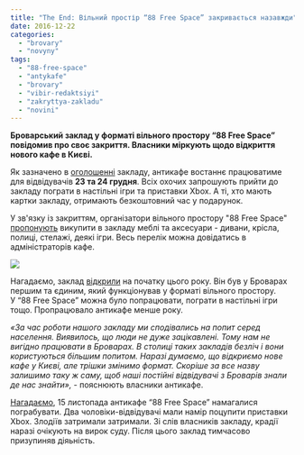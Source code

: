 ```yaml
---
title: "The End: Вільний простір “88 Free Space” закривається назавжди"
date: 2016-12-22
categories: 
  - "brovary"
  - "novyny"
tags: 
  - "88-free-space"
  - "antykafe"
  - "brovary"
  - "vibir-redaktsiyi"
  - "zakryttya-zakladu"
  - "novini"
---
```


**Броварський заклад у форматі вільного простору “88 Free Space” повідомив про своє закриття. Власники міркують щодо відкриття нового кафе в Києві.** 

Як зазначено в [оголошенні](https://www.facebook.com/88freespace/photos/a.241313436231148.1073741833.196068287422330/349827238713100/?ENGINE=3&theater) закладу, антикафе востаннє працюватиме для відвідувачів **23 та 24 грудня**. Всіх охочих запрошують прийти до закладу пограти в настільні ігри та приставки Xbox. А ті, хто мають картки закладу, отримають безкоштовний час у подарунок.

У зв'язку із закриттям, організатори вільного простору "88 Free Space" [пропонують](https://www.facebook.com/88freespace/photos/a.241313436231148.1073741833.196068287422330/349845088711315/?type=3&theater) викупити в закладу меблі та аксесуари - дивани, крісла, полиці, стелажі, деякі ігри. Весь перелік можна довідатись в адміністраторів кафе.

[![](https://mpz.brovary.org/wp-content/uploads/2016/03/88-7.jpg)](https://mpz.brovary.org/wp-content/uploads/2016/03/88-7.jpg)

Нагадаємо, заклад [відкрили](https://mpz.brovary.org/88-free-space-pershe-antykafe-v-brovarah/) на початку цього року. Він був у Броварах першим та єдиним, який функціонував у форматі вільного простору. У “88 Free Space” можна було попрацювати, пограти в настільні ігри тощо. Пропрацювало антикафе менше року.

_«За час роботи нашого закладу ми сподівались на попит серед населення. Виявилось, що люди не дуже зацікавлені. Тому нам не вигідно працювати в Броварах. В столиці таких закладів безліч і вони користуються більшим попитом. Наразі думаємо, що відкриємо нове кафе у Києві, але трішки змінимо формат. Скоріше за все назву залишимо таку ж саму, щоб наші постійні відвідувачі з Броварів знали де нас знайти»,_ - пояснюють власники антикафе.

[Нагадаємо](https://mpz.brovary.org/pry-sprobi-pograbuvaty-zaklad-88-free-space-grabizhnykiv-spijmaly-na-garyachomu/), 15 листопада антикафе “88 Free Space” намагалися пограбувати. Два чоловіки-відвідувачі мали намір поцупити приставки Xbox. Злодіїв затримали затримали. Зі слів власників закладу, крадії наразі очікують на вирок суду. Після цього заклад тимчасово призупиняв діяьність.
